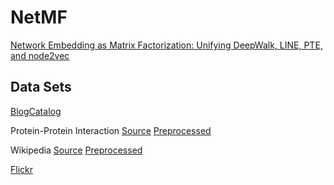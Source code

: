 # NetMF

[Network Embedding as Matrix Factorization: Unifying DeepWalk, LINE, PTE, and node2vec](https://arxiv.org/abs/1710.02971)

## Data Sets


[BlogCatalog](http://socialcomputing.asu.edu/datasets/BlogCatalog3)

Protein-Protein Interaction [Source](http://thebiogrid.org/download.php) [Preprocessed](http://snap.stanford.edu/node2vec/Homo_sapiens.mat)

Wikipedia [Source](http://www.mattmahoney.net/dc/textdata) [Preprocessed](http://snap.stanford.edu/node2vec/POS.mat)

[Flickr](http://leitang.net/code/social-dimension/data/flickr.mat)
